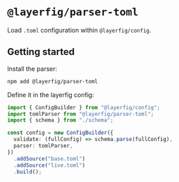 # `@layerfig/parser-toml`

Load `.toml` configuration within `@layerfig/config`.

## Getting started

Install the parser:

```bash
npm add @layerfig/parser-toml
```

Define it in the layerfig config:

```ts
import { ConfigBuilder } from "@layerfig/config";
import tomlParser from "@layerfig/parser-toml";
import { schema } from "./schema";

const config = new ConfigBuilder({
  validate: (fullConfig) => schema.parse(fullConfig),
  parser: tomlParser,
})
  .addSource("base.toml")
  .addSource("live.toml")
  .build();
```
